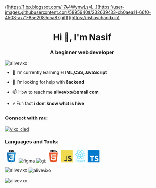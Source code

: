 ([https://1.bp.blogspot.com/-7A4WynwLsM...](https://user-images.githubusercontent.com/58959408/232639433-cb0aea21-66f0-4508-a771-85e2089c5a87.gif))](https://rishavchanda.io)
<h1 align="center">Hi 👋, I'm Nasif</h1>
<h3 align="center">A beginner web developer</h3>

<p align="left"> <img src="https://komarev.com/ghpvc/?username=alivevixo&label=Profile%20views&color=0e75b6&style=flat" alt="alivevixo" /> </p>

- 🌱 I’m currently learning **HTML,CSS,JavaScript**

- 🤝 I’m looking for help with **Backend**

- 📫 How to reach me **alivevixo@gmail.com**

- ⚡ Fun fact **i dont know what is hive**

<h3 align="left">Connect with me:</h3>
<p align="left">
<a href="https://discord.gg/vixo_died" target="blank"><img align="center" src="https://raw.githubusercontent.com/rahuldkjain/github-profile-readme-generator/master/src/images/icons/Social/discord.svg" alt="vixo_died" height="30" width="40" /></a>
</p>

<h3 align="left">Languages and Tools:</h3>
<p align="left"> <a href="https://www.w3schools.com/css/" target="_blank" rel="noreferrer"> <img src="https://raw.githubusercontent.com/devicons/devicon/master/icons/css3/css3-original-wordmark.svg" alt="css3" width="40" height="40"/> </a> <a href="https://www.figma.com/" target="_blank" rel="noreferrer"> <img src="https://www.vectorlogo.zone/logos/figma/figma-icon.svg" alt="figma" width="40" height="40"/> </a> <a href="https://git-scm.com/" target="_blank" rel="noreferrer"> <img src="https://www.vectorlogo.zone/logos/git-scm/git-scm-icon.svg" alt="git" width="40" height="40"/> </a> <a href="https://www.w3.org/html/" target="_blank" rel="noreferrer"> <img src="https://raw.githubusercontent.com/devicons/devicon/master/icons/html5/html5-original-wordmark.svg" alt="html5" width="40" height="40"/> </a> <a href="https://developer.mozilla.org/en-US/docs/Web/JavaScript" target="_blank" rel="noreferrer"> <img src="https://raw.githubusercontent.com/devicons/devicon/master/icons/javascript/javascript-original.svg" alt="javascript" width="40" height="40"/> </a> <a href="https://reactjs.org/" target="_blank" rel="noreferrer"> <img src="https://raw.githubusercontent.com/devicons/devicon/master/icons/react/react-original-wordmark.svg" alt="react" width="40" height="40"/> </a> <a href="https://www.typescriptlang.org/" target="_blank" rel="noreferrer"> <img src="https://raw.githubusercontent.com/devicons/devicon/master/icons/typescript/typescript-original.svg" alt="typescript" width="40" height="40"/> </a> </p>

<p><img align="left" src="https://github-readme-stats.vercel.app/api/top-langs?username=alivevixo&show_icons=true&locale=en&layout=compact" alt="alivevixo" /></p>

<p>&nbsp;<img align="center" src="https://github-readme-stats.vercel.app/api?username=alivevixo&show_icons=true&locale=en" alt="alivevixo" /></p>

<p><img align="center" src="https://github-readme-streak-stats.herokuapp.com/?user=alivevixo&" alt="alivevixo" /></p>

